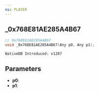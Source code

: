 ```yaml
---
ns: PLAYER
---
```

## _0x768E81AE285A4B67

```c
// 0x768E81AE285A4B67
void _0x768E81AE285A4B67(Any p0, Any p1);
```

```
NativeDB Introduced: v1207
```

## Parameters
* **p0**:
* **p1**:
